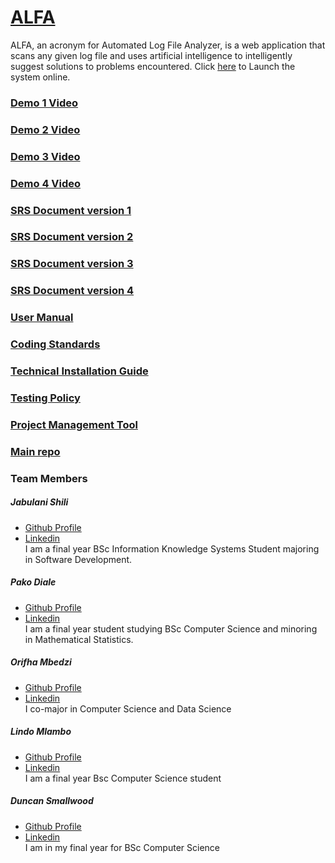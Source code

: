 # [ALFA](https://alfa-automated-log-analyzer.firebaseapp.com/)

ALFA, an acronym for Automated Log File Analyzer, is a web application that scans any given log file and uses artificial intelligence to intelligently suggest solutions to problems encountered. Click [here](https://alfa-automated-log-analyzer.firebaseapp.com/) to Launch the system online.

### [Demo 1 Video](https://drive.google.com/file/d/1clEgzXxKfKW1Gb1IvowvJiMREUof8Az/view?usp=sharing)
### [Demo 2 Video](https://drive.google.com/file/d/1WJIHGYdTuHnZsDhMGKKkI6v4e8zuh1nv/view?usp=sharing)
### [Demo 3 Video](https://drive.google.com/file/d/18lutcoDh2xfAe03qY6nW5gco5BmQ3XYp/view?usp=sharing)
### [Demo 4 Video](https://drive.google.com/file/d/1bUFdTxr5_fpEHE_NwfEnQk-mfdOqdF7d/view?usp=sharing)
### [SRS Document version 1](https://www.overleaf.com/read/xrpbgbbvhhjv)
### [SRS Document version 2](https://www.overleaf.com/read/tqxcyrdwrxnw)
### [SRS Document version 3](https://www.overleaf.com/2389692214ryjmkvzhktbc)
### [SRS Document version 4](https://www.overleaf.com/7376513419gzqggnvwssyv)
### [User Manual](https://drive.google.com/file/d/15IMxhpekqWFlgyREp21sxmUVaZrm5Ieg/view?usp=sharing)
### [Coding Standards](https://drive.google.com/file/d/1eH7Ouj1ZUr9smyn_LCdSCF3GPNRAy3tv/view?usp=sharing)
### [Technical Installation Guide](https://drive.google.com/file/d/1s0TKJSN3DMkF7VL6FUwIi_16ar5u5ZPx/view?usp=sharing)
### [Testing Policy](https://www.overleaf.com/8948884262rxtkwkmstrqg)
### [Project Management Tool](https://app.clickup.com/2546744/v/b/li/21408284)
### [Main repo](https://github.com/COS301-SE-2020/ALFA)
### Team Members
##### _Jabulani Shili_
* [Github Profile](https://u16220073.github.io/online-cv/)  
* [Linkedin](https://www.linkedin.com/in/jabulani-shili-a591b4130/)  
I am a final year BSc Information Knowledge Systems Student majoring in Software Development.

##### _Pako Diale_
* [Github Profile](https://pkdiale671.github.io/)  
* [Linkedin](https://www.linkedin.com/in/pako-diale-53b27a1a9/)  
I am a final year student studying BSc Computer Science and minoring in Mathematical Statistics.

##### _Orifha Mbedzi_
* [Github Profile](https://github.com/Mbedzi346)  
* [Linkedin](linkedin.com)  
I co-major in Computer Science and Data Science

##### _Lindo Mlambo_
* [Github Profile](https://github.com/lindo-mlambo)  
* [Linkedin](https://www.linkedin.com/in/lindo-mlambo-790b95101/)  
I am a final year Bsc Computer Science student

##### _Duncan Smallwood_
* [Github Profile](https://github.com/DuncanSmallwood)  
* [Linkedin](https://www.linkedin.com/in/duncan-smallwood-020815187/)  
I am in my final year for BSc Computer Science
